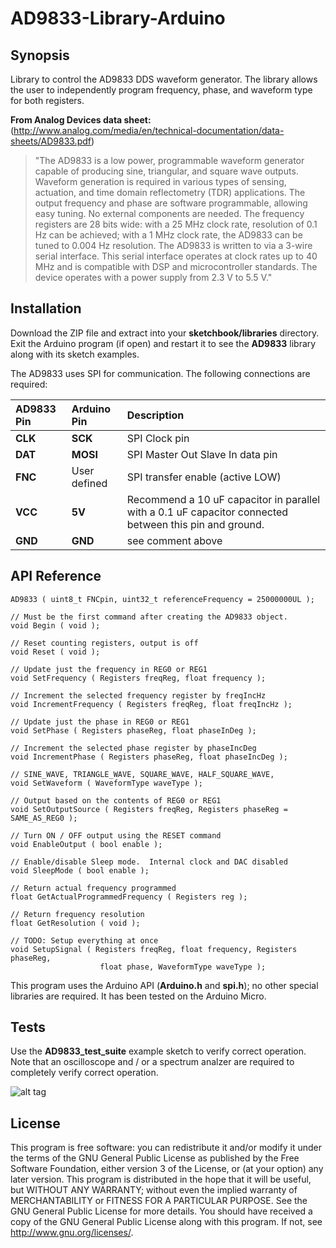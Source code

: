 # AD9833-Library-Arduino

## Synopsis
Library to control the AD9833 DDS waveform generator. The library allows the user to independently program frequency, phase, and waveform type for both registers.

**From Analog Devices data sheet:** (http://www.analog.com/media/en/technical-documentation/data-sheets/AD9833.pdf)
>"The AD9833 is a low power, programmable waveform generator capable of producing sine, triangular, and square wave outputs. Waveform generation is required in various types of sensing, actuation, and time domain reflectometry (TDR) applications. The output frequency and phase are software programmable, allowing easy tuning. No external components are needed. The frequency registers are 28 bits wide: with a 25 MHz clock rate, resolution of 0.1 Hz can be achieved; with a 1 MHz clock rate, the AD9833 can be tuned to 0.004 Hz resolution. The AD9833 is written to via a 3-wire serial interface. This serial interface operates at clock rates up to 40 MHz and is compatible with DSP and microcontroller standards. The device operates with a power supply from 2.3 V to 5.5 V."

## Installation

Download the ZIP file and extract into your **sketchbook/libraries** directory. Exit the Arduino program (if open) and restart it to see the **AD9833** library along with its sketch examples.

The AD9833 uses SPI for communication. The following connections are required:

| AD9833 Pin | Arduino Pin | Description |
| :--------- | :---------- | :---------------------------------------- |
| **CLK** | **SCK** | SPI Clock pin |
| **DAT** | **MOSI** | SPI Master Out Slave In data pin |
| **FNC** | User defined | SPI transfer enable (active LOW) |
| **VCC** | **5V** | Recommend a 10 uF capacitor in parallel with a 0.1 uF capacitor connected between this pin and ground.|
| **GND** | **GND** | see comment above |

## API Reference

	AD9833 ( uint8_t FNCpin, uint32_t referenceFrequency = 25000000UL );

	// Must be the first command after creating the AD9833 object.
	void Begin ( void );

	// Reset counting registers, output is off
	void Reset ( void );

	// Update just the frequency in REG0 or REG1
	void SetFrequency ( Registers freqReg, float frequency );

	// Increment the selected frequency register by freqIncHz
	void IncrementFrequency ( Registers freqReg, float freqIncHz );

	// Update just the phase in REG0 or REG1
	void SetPhase ( Registers phaseReg, float phaseInDeg );

	// Increment the selected phase register by phaseIncDeg
	void IncrementPhase ( Registers phaseReg, float phaseIncDeg );

	// SINE_WAVE, TRIANGLE_WAVE, SQUARE_WAVE, HALF_SQUARE_WAVE,
	void SetWaveform ( WaveformType waveType );

	// Output based on the contents of REG0 or REG1
	void SetOutputSource ( Registers freqReg, Registers phaseReg = SAME_AS_REG0 );

	// Turn ON / OFF output using the RESET command
	void EnableOutput ( bool enable );

	// Enable/disable Sleep mode.  Internal clock and DAC disabled
	void SleepMode ( bool enable );
	
	// Return actual frequency programmed 
	float GetActualProgrammedFrequency ( Registers reg );

	// Return frequency resolution 
	float GetResolution ( void );

	// TODO: Setup everything at once
	void SetupSignal ( Registers freqReg, float frequency, Registers phaseReg,
						float phase, WaveformType waveType );

This program uses the Arduino API (**Arduino.h** and **spi.h**); no other special libraries are required. It has been tested on the Arduino Micro.

## Tests

Use the **AD9833_test_suite** example sketch to verify correct operation. Note that an oscilloscope and / or a spectrum analzer are required to completely verify correct operation.

![alt tag](https://cloud.githubusercontent.com/assets/3778024/20376684/709afda0-ac4e-11e6-9e9f-1d7262f5cfe6.png)

## License

This program is free software: you can redistribute it and/or modify it under the terms of the GNU General Public License as published by the Free Software Foundation, either version 3 of the License, or (at your option) any later version. This program is distributed in the hope that it will be useful, but WITHOUT ANY WARRANTY; without even the implied warranty of MERCHANTABILITY or FITNESS FOR A PARTICULAR PURPOSE. See the GNU General Public License for more details. You should have received a copy of the GNU General Public License along with this program. If not, see http://www.gnu.org/licenses/.
